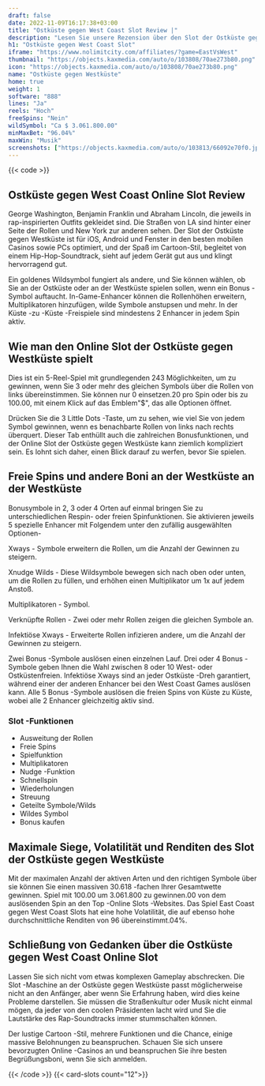 ```yaml
---
draft: false
date: 2022-11-09T16:17:38+03:00
title: "Ostküste gegen West Coast Slot Review |"
description: "Lesen Sie unsere Rezension über den Slot der Ostküste gegen West Coast Online."
h1: "Ostküste gegen West Coast Slot"
iframe: "https://www.nolimitcity.com/affiliates/?game=EastVsWest"
thumbnail: "https://objects.kaxmedia.com/auto/o/103808/70ae273b80.png"
icon: "https://objects.kaxmedia.com/auto/o/103808/70ae273b80.png"
name: "Ostküste gegen Westküste"
home: true
weight: 1
software: "888"
lines: "Ja"
reels: "Hoch"
freeSpins: "Nein"
wildSymbol: "Ca $ 3.061.800.00"
minMaxBet: "96.04%"
maxWin: "Musik"
screenshots: ["https://objects.kaxmedia.com/auto/o/103813/66092e70f0.jpeg"]
---
```


{{< code >}}<h2>Ostküste gegen West Coast Online Slot Review</h2><p>George Washington, Benjamin Franklin und Abraham Lincoln, die jeweils in rap-inspirierten Outfits gekleidet sind. Die Straßen von LA sind hinter einer Seite der Rollen und New York zur anderen sehen. Der Slot der Ostküste gegen Westküste ist für iOS, Android und Fenster in den besten mobilen Casinos sowie PCs optimiert, und der Spaß im Cartoon-Stil, begleitet von einem Hip-Hop-Soundtrack, sieht auf jedem Gerät gut aus und klingt hervorragend gut.</p><p>Ein goldenes Wildsymbol fungiert als andere, und Sie können wählen, ob Sie an der Ostküste oder an der Westküste spielen sollen, wenn ein Bonus -Symbol auftaucht. In-Game-Enhancer können die Rollenhöhen erweitern, Multiplikatoren hinzufügen, wilde Symbole anstupsen und mehr. In der Küste -zu -Küste -Freispiele sind mindestens 2 Enhancer in jedem Spin aktiv.</p><h2>Wie man den Online Slot der Ostküste gegen Westküste spielt</h2><p>Dies ist ein 5-Reel-Spiel mit grundlegenden 243 Möglichkeiten, um zu gewinnen, wenn Sie 3 oder mehr des gleichen Symbols über die Rollen von links übereinstimmen. Sie können nur 0 einsetzen.20 pro Spin oder bis zu 100.00, mit einem Klick auf das Emblem"$", das alle Optionen öffnet.</p><p>Drücken Sie die 3 Little Dots -Taste, um zu sehen, wie viel Sie von jedem Symbol gewinnen, wenn es benachbarte Rollen von links nach rechts überquert. Dieser Tab enthüllt auch die zahlreichen Bonusfunktionen, und der Online Slot der Ostküste gegen Westküste kann ziemlich kompliziert sein. Es lohnt sich daher, einen Blick darauf zu werfen, bevor Sie spielen.</p><h2>Freie Spins und andere Boni an der Westküste an der Westküste</h2><p>Bonusymbole in 2, 3 oder 4 Orten auf einmal bringen Sie zu unterschiedlichen Respin- oder freien Spinfunktionen. Sie aktivieren jeweils 5 spezielle Enhancer mit Folgendem unter den zufällig ausgewählten Optionen-</p><p>Xways - Symbole erweitern die Rollen, um die Anzahl der Gewinnen zu steigern.</p><p>Xnudge Wilds - Diese Wildsymbole bewegen sich nach oben oder unten, um die Rollen zu füllen, und erhöhen einen Multiplikator um 1x auf jedem Anstoß.</p><p>Multiplikatoren - Symbol.</p><p>Verknüpfte Rollen - Zwei oder mehr Rollen zeigen die gleichen Symbole an.</p><p>Infektiöse Xways - Erweiterte Rollen infizieren andere, um die Anzahl der Gewinnen zu steigern.</p><p>Zwei Bonus -Symbole auslösen einen einzelnen Lauf. Drei oder 4 Bonus -Symbole geben Ihnen die Wahl zwischen 8 oder 10 West- oder Ostküstenfreien. Infektiöse Xways sind an jeder Ostküste -Dreh garantiert, während einer der anderen Enhancer bei den West Coast Games auslösen kann. Alle 5 Bonus -Symbole auslösen die freien Spins von Küste zu Küste, wobei alle 2 Enhancer gleichzeitig aktiv sind.</p><h3>
Slot -Funktionen</h3><ul>
<li></span>
Ausweitung der Rollen</li>
<li></span>
Freie Spins</li>
<li></span>
Spielfunktion</li>
<li></span>
Multiplikatoren</li>
<li></span>
Nudge -Funktion</li>
<li></span>
Schnellspin</li>
<li></span>
Wiederholungen</li>
<li></span>
Streuung</li>
<li></span>
Geteilte Symbole/Wilds</li>
<li></span>
Wildes Symbol</li>
<li></span>
Bonus kaufen</li></ul><h2>Maximale Siege, Volatilität und Renditen des Slot der Ostküste gegen Westküste</h2><p>Mit der maximalen Anzahl der aktiven Arten und den richtigen Symbole über sie können Sie einen massiven 30.618 -fachen Ihrer Gesamtwette gewinnen. Spiel mit 100.00 um 3.061.800 zu gewinnen.00 von dem auslösenden Spin an den Top -Online Slots -Websites. Das Spiel East Coast gegen West Coast Slots hat eine hohe Volatilität, die auf ebenso hohe durchschnittliche Renditen von 96 übereinstimmt.04%.</p><h2>Schließung von Gedanken über die Ostküste gegen West Coast Online Slot</h2><p>Lassen Sie sich nicht vom etwas komplexen Gameplay abschrecken. Die Slot -Maschine an der Ostküste gegen Westküste passt möglicherweise nicht an den Anfänger, aber wenn Sie Erfahrung haben, wird dies keine Probleme darstellen. Sie müssen die Straßenkultur oder Musik nicht einmal mögen, da jeder von den coolen Präsidenten lacht wird und Sie die Lautstärke des Rap-Soundtracks immer stummschalten können.</p><p>Der lustige Cartoon -Stil, mehrere Funktionen und die Chance, einige massive Belohnungen zu beanspruchen. Schauen Sie sich unsere bevorzugten Online -Casinos an und beanspruchen Sie ihre besten Begrüßungsboni, wenn Sie sich anmelden.</p>{{< /code >}}
{{< card-slots count="12">}}